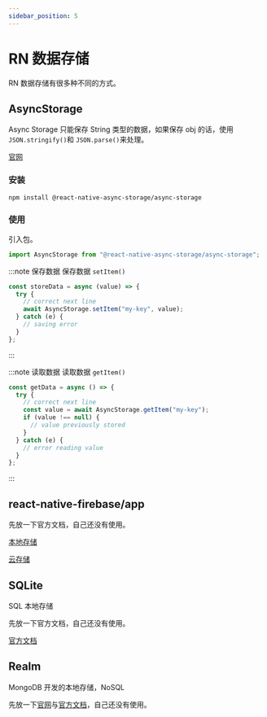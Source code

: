 ```yaml
---
sidebar_position: 5
---
```


# RN 数据存储

RN 数据存储有很多种不同的方式。

## AsyncStorage

Async Storage 只能保存 String 类型的数据，如果保存 obj 的话，使用 `JSON.stringify()`和 `JSON.parse()`来处理。

[官网](https://react-native-async-storage.github.io/async-storage/docs/install/)

### 安装

```bash
npm install @react-native-async-storage/async-storage
```

### 使用

引入包。

```js title="Storage.js"
import AsyncStorage from "@react-native-async-storage/async-storage";
```

:::note 保存数据
保存数据 `setItem()`

```js title="Storage.js"
const storeData = async (value) => {
  try {
    // correct next line
    await AsyncStorage.setItem("my-key", value);
  } catch (e) {
    // saving error
  }
};
```

:::

:::note 读取数据
读取数据 `getItem()`

```js title="Storage.js"
const getData = async () => {
  try {
    // correct next line
    const value = await AsyncStorage.getItem("my-key");
    if (value !== null) {
      // value previously stored
    }
  } catch (e) {
    // error reading value
  }
};
```

:::

## react-native-firebase/app

先放一下官方文档，自己还没有使用。

[本地存储](https://rnfirebase.io/app/usage)

[云存储](https://rnfirebase.io/storage/usage)

## SQLite

SQL 本地存储

先放一下官方文档，自己还没有使用。

[官方文档](https://docs.expo.dev/versions/latest/sdk/sqlite/#query)

## Realm

MongoDB 开发的本地存储，NoSQL

先放一下[官网](https://realm.io/)与[官方文档](https://www.mongodb.com/docs/realm/sdk/react-native/realm-files/configure-a-realm/)，自己还没有使用。
